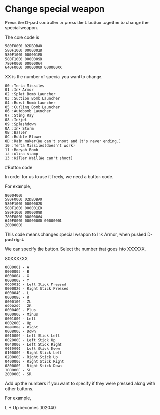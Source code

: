 # Change special weapon
Press the D-pad controller or press the L button together to change the special weapon.

The core code is

    580F0000 02DBDBA0
    580F1000 00000028
    580F1000 000001E0
    580F1000 00000098
    780F0000 00000064
    640F0000 00000000 000000XX

XX is the number of special you want to change.

    00 :Tenta Missiles
    01 :Ink Armor
    02 :Splat Bomb Launcher
    03 :Suction Bomb Launcher
    04 :Burst Bomb Launcher
    05 :Curling Bomb Launcher
    06 :Autobomb Launcher
    07 :Sting Ray
    08 :Inkjet
    09 :Splashdown
    0A :Ink Storm
    0B :Baller
    0C :Bubble Blower
    0D :Rain maker(We can't shoot and it's never ending.)
    10 :Tenta Missiles(doesn't work)
    11 :Booyah Bomb
    12 :Ultra Stamp
    13 :Killer Wail(We can't shoot)

#Button code

In order for us to use it freely, we need a button code.

For example,

    80004000
    580F0000 02DBDBA0
    580F1000 00000028
    580F1000 000001E0
    580F1000 00000098
    780F0000 00000064
    640F0000 00000000 00000001
    20000000

This code means changes special weapon to Ink Armor, when pushed D-pad right.

We can specify the button.
Select the number that goes into XXXXXX.

80XXXXXX

    0000001 - A
    0000002 - B
    0000004 - X
    0000008 - Y
    0000010 - Left Stick Pressed
    0000020 - Right Stick Pressed
    0000040 - L
    0000080 - R
    0000100 - ZL
    0000200 - ZR
    0000400 - Plus
    0000800 - Minus
    0001000 - Left
    0002000 - Up
    0004000 - Right
    0008000 - Down
    0010000 - Left Stick Left
    0020000 - Left Stick Up
    0040000 - Left Stick Right
    0080000 - Left Stick Down
    0100000 - Right Stick Left
    0200000 - Right Stick Up
    0400000 - Right Stick Right
    0800000 - Right Stick Down
    1000000 - SL
    2000000 - SR

Add up the numbers if you want to specify if they were pressed along with other buttons.

For example,

L + Up becomes 002040


